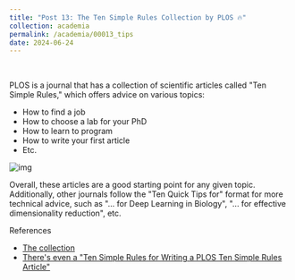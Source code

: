 ```yaml
---
title: "Post 13: The Ten Simple Rules Collection by PLOS 🔥"
collection: academia
permalink: /academia/00013_tips
date: 2024-06-24
---
```


&nbsp;


PLOS is a journal that has a collection of scientific articles called "Ten Simple Rules," which offers advice on various topics:  
- How to find a job  
- How to choose a lab for your PhD  
- How to learn to program  
- How to write your first article  
- Etc.  

![img](https://miangoar.github.io/images/academia/00013_rules.jpg)  

Overall, these articles are a good starting point for any given topic. Additionally, other journals follow the 
"Ten Quick Tips for" format for more technical advice, such as 
"... for Deep Learning in Biology", "... for effective dimensionality reduction", etc.  

References 
* [The collection](https://collections.plos.org/collection/ten-simple-rules/)  
* [There's even a "Ten Simple Rules for Writing a PLOS Ten Simple Rules Article"](https://www.ncbi.nlm.nih.gov/pmc/articles/PMC4207461/)  
